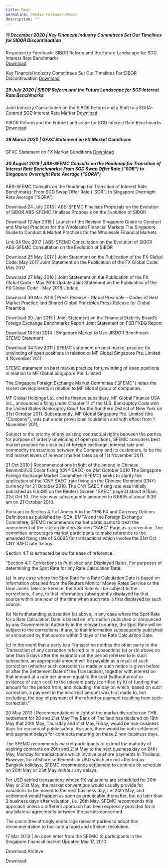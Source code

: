 ```yaml
---
title: News
permalink: /media-releases/news/
description: ""
---
```

##### 11 December 2020 | Key Financial Industry Committees Set Out Timelines for SIBOR Discontinuation ##### 
Response to Feedback: SIBOR Reform and the Future Landscape for SGD Interest Rate Benchmarks  
[Download](/files/Media/Response%20to%20Feedback%20-%20SIBOR%20Reform%20and%20the%20Future%20Landscape%20for%20SGD%20Interest%20Rate%20Benchmarks.pdf)

Key Financial Industry Committees Set Out Timelines For SIBOR Discontinuation
[Download](/files/Media/Key%20Financial%20Industry%20Committees%20Set%20Out%20Timelines%20For%20SIBOR%20Discontinuation.pdf)

##### 29 July 2020 | SIBOR Reform and the Future Landscape for SGD Interest Rate Benchmarks ##### 
Joint Industry Consultation on the SIBOR Reform and a Shift to a SORA-Centred SGD Interest Rate Market [Download](/files/Media/Joint%20Industry%20Consultation%20SIBOR%20Reform%20and%20Shift%20to%20SORA-Centered%20SGD%20Interest%20Rate%20Market.pdf) 

SIBOR Reform and the Future Landscape for SGD Interest Rate Benchmarks [Download](/files/Media/SIBOR%20Reform%20and%20the%20Future%20Landscape%20for%20SGD%20Interest%20Rate%20Benchmarks.pdf)

##### 26 March 2020 | GFXC Statement on FX Market Conditions #####
GFXC Statement on FX Market Conditions
[Download](/files/Media/GFXC%20Statement%20March%202020.pdf)

##### 30 August 2019 | ABS-SFEMC Consults on the Roadmap for Transition of Interest Rate Benchmarks: From SGD Swap Offer Rate (“SOR”) to Singapore Overnight Rate Average (“SORA”) #####
ABS-SFEMC Consults on the Roadmap for Transition of Interest Rate Benchmarks: From SGD Swap Offer Rate (“SOR”) to Singapore Overnight Rate Average (“SORA”)

Download 
24 July 2018 | ABS-SFEMC Finalises Proposals on the Evolution of SIBOR
ABS-SFEMC Finalises Proposals on the Evolution of SIBOR

Download 
12 Apr 2018 | Launch of the Revised Singapore Guide to Conduct and Market Practices for the Wholesale Financial Markets
The Singapore Guide to Conduct & Market Practices for the Wholesale Financial Markets

Link 
04 Dec 2017 | ABS-SFEMC Consultation on the Evolution of SIBOR
ABS-SFEMC Consultation on the Evolution of SIBOR

Download 
25 May 2017 |  Joint Statement on the Publication of the FX Global Code: May 2017
Joint Statement on the Publication of the FX Global Code: May 2017

Download 
27 May 2016 | Joint Statement on the Publication of the FX Global Code - May 2016 Update
Joint Statement on the Publication of the FX Global Code - May 2016 Update

Download 
30 Mar 2015 | Press Release - Global Preamble – Codes of Best Market Practice and Shared Global Principles
Press Release for Global Preamble

Download 
20 Jan 2015 | Joint Statement on the Financial Stability Board’s Foreign Exchange Benchmarks Report
Joint Statement on FSB FXBG Report

Download 
18 Feb 2014 | Singapore Market to Use JISDOR Benchmark
SFEMC Statement

Download 
04 Nov 2011 | SFEMC statement on best market practice for unwinding of open positions in relation to MF Global Singapore Pte. Limited
4 November 2011


SFEMC statement on best market practice for unwinding of open positions in relation to MF Global Singapore Pte. Limited


The Singapore Foreign Exchange Market Committee ('SFEMC") notes the recent developments in relation to MF Global group of companies.


MF Global Holdings Ltd. and its finance subsidiary, MF Global Finance USA Inc., announced a filing under Chapter 11 of the U.S. Bankruptcy Code with the United States Bankruptcy Court for the Southern District of New York on 31st October 2011. Subsequently, MF Global Singapore Pte. Limited (the “Company”), was put under provisional liquidation and with effect from 1 November 2011,


Subject to the priority of any existing contractual rights between the parties, for purpose of orderly unwinding of open positions, SFEMC considers best market practice for close out of foreign exchange, interest rate and commodity transactions between the Company and its customers, to be the mid market levels of relevant market rates as of 1st November 2011.

21 Oct 2010 | Recommendations in light of the amend in Chinese Renminbi/US Dollar fixing (CNY SAEC) on 21st October 2010
The Singapore Foreign Exchange Market Committee (SFEMC) seeks to clarify the application of the 'CNY SAEC' rate fixing on the Chinese Renminbi (CNY) currency for 21 October 2010. The CNY SAEC fixing rate was initially published as 6.6495 on the Reuters Screen "SAEC" page at about 9.16am, 21st Oct 10. The rate was subsequently amended to 6.6695 at about 9.36 am on 21
October 2010.

Pursuant to Section 4.7 of Annex A to the 1998 FX and Currency Options Definitions as published by ISDA, EMTA and the Foreign Exchange Committee, SFEMC recommends market participants to treat the amendment of the rate on Reuters Screen "SAEC" Page as a correction. The committee encourages market participants to make reference to the amended fixing rate of 6.6695 for transactions which involve the 21st Oct CNY SAEC rate fixings.

Section 4.7 is extracted below for ease of reference.

"Section 4.7.
Corrections to Published and Displayed Rates. For purposes of determining the Spot Rate for any Rate Calculation Date:

(a) In any case where the Spot Rate for a Rate Calculation Date is based on information obtained from the Reuters Monitor Money Rates Service or the Dow Jones Telerate Service, the Spot Rate will be subject to the corrections, if any, to that information subsequently displayed by that source within one hour of the time when such rate is first displayed by such source.

(b) Notwithstanding subsection (a) above, in any case where the Spot Rate for a Rate Calculation Date is based on information published or announced by any Governmental Authority in the relevant country, the Spot Rate will be subject to the corrections, if any, to that information subsequently published or announced by that source within 5 days of the Rate Calculation Date.

(c) In the event that a party to a Transaction notifies the other party to the Transaction of any correction referred to in subsections (a) or (b) above no later than 5 days after the expiration of the period referred to in such subsection, an appropriate amount will be payable as a result of
such correction (whether such correction is made or such notice is given before or after the Settlement Date of the Transaction), together with interest on that amount at a rate per annum equal to the cost (without proof or evidence of such cost) to the relevant party (certified by it) of funding that amount for the period from, and including, the day on which, based on such correction, a payment in the incorrect amount was first made to, but excluding, the day of payment of the refund or payment resulting from such correction."

20 May 2010 | Recommendations in light of the market disruption on THB settlement for 20 and 21st May
The Bank of Thailand has declared on 19th May that 20th May, Thursday and 21st May,Friday, would be non-business days for reasons of public safety. As such, there would be both settlement and payment delays for contracts
maturing on these 2 non-business days.

The SFEMC recommends market participants to extend the maturity of expiring contracts on 20th and 21st May to the next business day on 24th May, Monday for transactions which involve onshore payments in Thailand. However, for
offshore settlements in USD which are not affected by Bangkok holidays, SFEMC  recommends settlement to continue on schedule on 20th May or 21st May without any delays.

For USD settled transactions whose FX valuations are scheduled for 20th May or 21st May, the market conventions would usually provide for valuations to be moved to the next business day, i.e. 24th May, and settlement would
happen as soon as practicable thereafter, but no later than 2 business days after valuation, i.e. 26th May.  SFEMC recommends this approach unless a different approach has been expressly provided for in any bilateral
agreements between the parties concerned.

The committee strongly encourage relevant parties to adopt this recommendation to facilitate a rapid and efficient resolution.

17 Mar 2010 | An open letter from the SFEMC to participants in the Singapore financial market
Updated Mar 17, 2010

Download 
Archive

Download